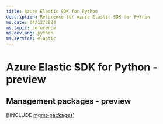 ```yaml
---
title: Azure Elastic SDK for Python
description: Reference for Azure Elastic SDK for Python
ms.date: 04/12/2024
ms.topic: reference
ms.devlang: python
ms.service: elastic
---
```

# Azure Elastic SDK for Python - preview

## Management packages - preview
[!INCLUDE [mgmt-packages](elastic-mgmt-index.md)]